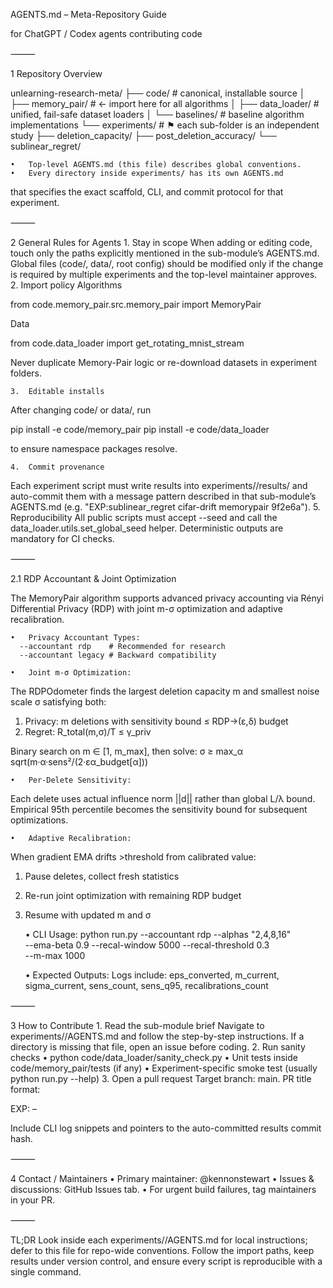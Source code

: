 AGENTS.md  – Meta-Repository Guide

for ChatGPT / Codex agents contributing code

⸻

1  Repository Overview

unlearning-research-meta/
├── code/                 # canonical, installable source
│   ├── memory_pair/      # ← import here for all algorithms
│   ├── data_loader/      # unified, fail-safe dataset loaders
│   └── baselines/        # baseline algorithm implementations
└── experiments/          # ⚑ each sub-folder is an independent study
    ├── deletion_capacity/
    ├── post_deletion_accuracy/
    └── sublinear_regret/

	•	Top-level AGENTS.md (this file) describes global conventions.
	•	Every directory inside experiments/ has its own AGENTS.md
that specifies the exact scaffold, CLI, and commit protocol
for that experiment.

⸻

2  General Rules for Agents
	1.	Stay in scope
When adding or editing code, touch only the paths explicitly
mentioned in the sub-module’s AGENTS.md.
Global files (code/, data/, root config) should be modified
only if the change is required by multiple experiments
and the top-level maintainer approves.
	2.	Import policy
Algorithms

from code.memory_pair.src.memory_pair import MemoryPair

Data

from code.data_loader import get_rotating_mnist_stream

Never duplicate Memory-Pair logic or re-download datasets in
experiment folders.

	3.	Editable installs
After changing code/ or data/, run

pip install -e code/memory_pair
pip install -e code/data_loader

to ensure namespace packages resolve.

	4.	Commit provenance
Each experiment script must write results into
experiments/<name>/results/ and auto-commit them with a message
pattern described in that sub-module’s AGENTS.md
(e.g. "EXP:sublinear_regret cifar-drift memorypair 9f2e6a").
	5.	Reproducibility
All public scripts must accept --seed and call the
data_loader.utils.set_global_seed helper.
Deterministic outputs are mandatory for CI checks.

⸻

2.1  RDP Accountant & Joint Optimization

The MemoryPair algorithm supports advanced privacy accounting via
Rényi Differential Privacy (RDP) with joint m-σ optimization and
adaptive recalibration.

	•	Privacy Accountant Types:
	  --accountant rdp    # Recommended for research
	  --accountant legacy # Backward compatibility

	•	Joint m-σ Optimization:
The RDPOdometer finds the largest deletion capacity m and
smallest noise scale σ satisfying both:
1. Privacy: m deletions with sensitivity bound ≤ RDP→(ε,δ) budget
2. Regret: R_total(m,σ)/T ≤ γ_priv

Binary search on m ∈ [1, m_max], then solve:
σ ≥ max_α sqrt(m·α·sens²/(2·εα_budget[α]))

	•	Per-Delete Sensitivity:
Each delete uses actual influence norm ||d|| rather than
global L/λ bound. Empirical 95th percentile becomes the
sensitivity bound for subsequent optimizations.

	•	Adaptive Recalibration:
When gradient EMA drifts >threshold from calibrated value:
1. Pause deletes, collect fresh statistics
2. Re-run joint optimization with remaining RDP budget  
3. Resume with updated m and σ

	•	CLI Usage:
python run.py --accountant rdp --alphas "2,4,8,16" \
  --ema-beta 0.9 --recal-window 5000 --recal-threshold 0.3 \
  --m-max 1000

	•	Expected Outputs:
Logs include: eps_converted, m_current, sigma_current,
sens_count, sens_q95, recalibrations_count

⸻

3  How to Contribute
	1.	Read the sub-module brief
Navigate to experiments/<your-feature>/AGENTS.md and follow the
step-by-step instructions.
If a directory is missing that file, open an issue before coding.
	2.	Run sanity checks
	•	python code/data_loader/sanity_check.py
	•	Unit tests inside code/memory_pair/tests (if any)
	•	Experiment-specific smoke test (usually python run.py --help)
	3.	Open a pull request
Target branch: main.
PR title format:

EXP:<submodule> – <short description>

Include CLI log snippets and pointers to the auto-committed results
commit hash.

⸻

4  Contact / Maintainers
	•	Primary maintainer: @kennonstewart
	•	Issues & discussions: GitHub Issues tab.
	•	For urgent build failures, tag maintainers in your PR.

⸻

TL;DR
Look inside each experiments/<name>/AGENTS.md for local
instructions; defer to this file for repo-wide conventions. Follow
the import paths, keep results under version control, and ensure every
script is reproducible with a single command.
